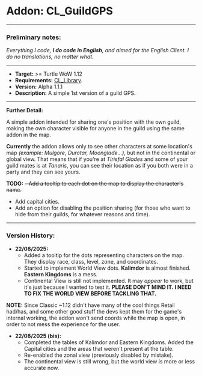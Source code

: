 # Addon: CL_GuildGPS
- - -
### Preliminary notes:
<i>Everything I code, <b>I do code in English</b>, and aimed for the English Client. I do no translations, no matter what.</i>
- - -
- <b>Target:</b> >= Turtle WoW 1.12
- <b>Requirements:</b> [CL_Library](https://github.com/CoderLotl/CL_Library).
- <b>Version:</b> Alpha 1.1.1
- <b>Description:</b> A simple 1st version of a guild GPS.
- - -
<b>Further Detail:</b>

A simple addon intended for sharing one's position with the own guild, making the own character visible for anyone in the guild using the same addon in the map.

<b>Currently</b> the addon allows only to see other characters at some location's map <i>(example: Mulgore, Durotar, Moonglade...)</i>, but not in the continental or global view.
That means that if you're at <i>Tirisfal Glades</i> and some of your guild mates is at <i>Tanaris</i>, you can see their location as if you both were in a party and they can see yours.

<b>TODO:</b>
~~- Add a tooltip to each dot on the map to display the character's name.~~
- Add capital cities.
- Add an option for disabling the position sharing (for those who want to hide from their guilds, for whatever reasons and time).
  
- - -

### Version History:

- <b>22/08/2025:</b>
    - Added a tooltip for the dots representing characters on the map. They display race, class, level, zone, and coordinates.
    - Started to implement World View dots. <b>Kalimdor</b> is almost finished. <b>Eastern Kingdoms</b> is a mess.
    - Continental View is still not implemented. It may <i>appear</i> to work, but it's just because I wanted to test it. <b>PLEASE DON'T MIND IT. I NEED TO FIX THE WORLD VIEW BEFORE TACKLING THAT.</b>

<b>NOTE:</b> Since Classic ~1.12 didn't have many of the cool things Retail had/has, and some other good stuff the devs kept them for the game's internal working, the addon won't send coords while the map is open, in order to not mess the experience for the user.

- <b>22/08/2025 (bis):</b>
    - Completed the tables of Kalimdor and Eastern Kingdoms. Added the Capital cities and the areas that weren't present at the table.
    - Re-enabled the zonal view (previously disabled by mistake).
    - The continental view is still wrong, but the world view is more or less accurate now.